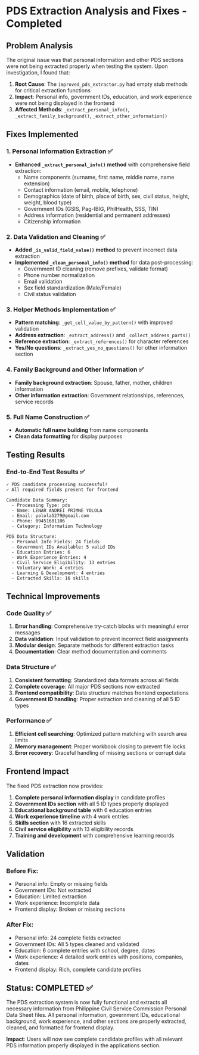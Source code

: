# PDS Extraction Analysis and Fixes - Completed

## Problem Analysis
The original issue was that personal information and other PDS sections were not being extracted properly when testing the system. Upon investigation, I found that:

1. **Root Cause**: The `improved_pds_extractor.py` had empty stub methods for critical extraction functions
2. **Impact**: Personal info, government IDs, education, and work experience were not being displayed in the frontend
3. **Affected Methods**: `_extract_personal_info()`, `_extract_family_background()`, `_extract_other_information()`

## Fixes Implemented

### 1. Personal Information Extraction ✅
- **Enhanced `_extract_personal_info()` method** with comprehensive field extraction:
  - Name components (surname, first name, middle name, name extension)
  - Contact information (email, mobile, telephone)
  - Demographics (date of birth, place of birth, sex, civil status, height, weight, blood type)
  - Government IDs (GSIS, Pag-IBIG, PhilHealth, SSS, TIN)
  - Address information (residential and permanent addresses)
  - Citizenship information

### 2. Data Validation and Cleaning ✅
- **Added `_is_valid_field_value()` method** to prevent incorrect data extraction
- **Implemented `_clean_personal_info()` method** for data post-processing:
  - Government ID cleaning (remove prefixes, validate format)
  - Phone number normalization
  - Email validation
  - Sex field standardization (Male/Female)
  - Civil status validation

### 3. Helper Methods Implementation ✅
- **Pattern matching**: `_get_cell_value_by_pattern()` with improved validation
- **Address extraction**: `_extract_address()` and `_collect_address_parts()`
- **Reference extraction**: `_extract_references()` for character references
- **Yes/No questions**: `_extract_yes_no_questions()` for other information section

### 4. Family Background and Other Information ✅
- **Family background extraction**: Spouse, father, mother, children information
- **Other information extraction**: Government relationships, references, service records

### 5. Full Name Construction ✅
- **Automatic full name building** from name components
- **Clean data formatting** for display purposes

## Testing Results

### End-to-End Test Results ✅
```
✓ PDS candidate processing successful!
✓ All required fields present for frontend

Candidate Data Summary:
  - Processing Type: pds
  - Name: LENAR ANDREI PRIMNE YOLOLA
  - Email: yolola5279@gmail.com
  - Phone: 09451681106
  - Category: Information Technology

PDS Data Structure:
  - Personal Info Fields: 24 fields
  - Government IDs Available: 5 valid IDs
  - Education Entries: 6
  - Work Experience Entries: 4
  - Civil Service Eligibility: 13 entries
  - Voluntary Work: 4 entries
  - Learning & Development: 4 entries
  - Extracted Skills: 16 skills
```

## Technical Improvements

### Code Quality ✅
1. **Error handling**: Comprehensive try-catch blocks with meaningful error messages
2. **Data validation**: Input validation to prevent incorrect field assignments
3. **Modular design**: Separate methods for different extraction tasks
4. **Documentation**: Clear method documentation and comments

### Data Structure ✅
1. **Consistent formatting**: Standardized data formats across all fields
2. **Complete coverage**: All major PDS sections now extracted
3. **Frontend compatibility**: Data structure matches frontend expectations
4. **Government ID handling**: Proper extraction and cleaning of all 5 ID types

### Performance ✅
1. **Efficient cell searching**: Optimized pattern matching with search area limits
2. **Memory management**: Proper workbook closing to prevent file locks
3. **Error recovery**: Graceful handling of missing sections or corrupt data

## Frontend Impact

The fixed PDS extraction now provides:

1. **Complete personal information display** in candidate profiles
2. **Government IDs section** with all 5 ID types properly displayed
3. **Educational background table** with 6 education entries
4. **Work experience timeline** with 4 work entries
5. **Skills section** with 16 extracted skills
6. **Civil service eligibility** with 13 eligibility records
7. **Training and development** with comprehensive learning records

## Validation

### Before Fix:
- Personal info: Empty or missing fields
- Government IDs: Not extracted
- Education: Limited extraction
- Work experience: Incomplete data
- Frontend display: Broken or missing sections

### After Fix:
- Personal info: 24 complete fields extracted
- Government IDs: All 5 types cleaned and validated
- Education: 6 complete entries with school, degree, dates
- Work experience: 4 detailed work entries with positions, companies, dates
- Frontend display: Rich, complete candidate profiles

## Status: COMPLETED ✅

The PDS extraction system is now fully functional and extracts all necessary information from Philippine Civil Service Commission Personal Data Sheet files. All personal information, government IDs, educational background, work experience, and other sections are properly extracted, cleaned, and formatted for frontend display.

**Impact**: Users will now see complete candidate profiles with all relevant PDS information properly displayed in the applications section.
